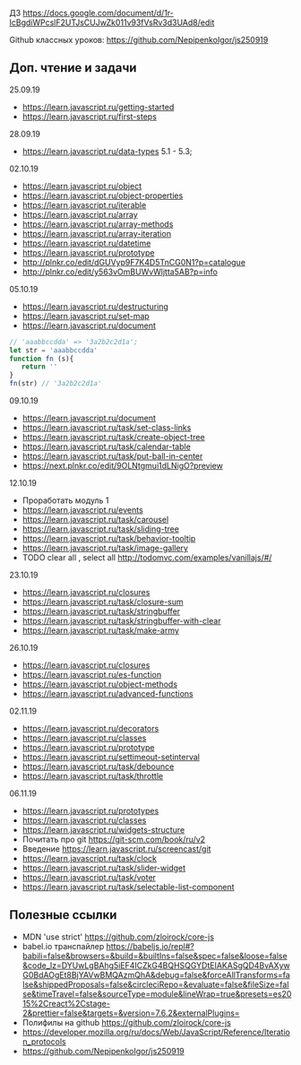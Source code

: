 ДЗ
https://docs.google.com/document/d/1r-IcBgdiWPcslF2UTJsCUJwZk011v93fVsRv3d3UAd8/edit

Github классных уроков:
https://github.com/NepipenkoIgor/js250919

## Доп. чтение и задачи
25.09.19  
- https://learn.javascript.ru/getting-started  
- https://learn.javascript.ru/first-steps  
  
28.09.19  
- https://learn.javascript.ru/data-types 5.1 - 5.3;  
  
02.10.19  
- https://learn.javascript.ru/object  
- https://learn.javascript.ru/object-properties  
- https://learn.javascript.ru/iterable  
- https://learn.javascript.ru/array  
- https://learn.javascript.ru/array-methods  
- https://learn.javascript.ru/array-iteration  
- https://learn.javascript.ru/datetime   
- https://learn.javascript.ru/prototype  
- http://plnkr.co/edit/dGUVyp9F7K4D5TnCG0N1?p=catalogue  
- http://plnkr.co/edit/y563vOmBUWvWljtta5AB?p=info  

05.10.19  
- https://learn.javascript.ru/destructuring  
- https://learn.javascript.ru/set-map  
- https://learn.javascript.ru/document  

```javascript
// 'aaabbccdda' => '3a2b2c2d1a';
let str = 'aaabbccdda'
function fn (s){
   return ''
}
fn(str) // '3a2b2c2d1a'
```

09.10.19  
- https://learn.javascript.ru/document  
- https://learn.javascript.ru/task/set-class-links  
- https://learn.javascript.ru/task/create-object-tree  
- https://learn.javascript.ru/task/calendar-table  
- https://learn.javascript.ru/task/put-ball-in-center  
- https://next.plnkr.co/edit/9OLNtgmui1dLNigO?preview  

12.10.19
- Проработать модуль 1
- https://learn.javascript.ru/events  
- https://learn.javascript.ru/task/carousel  
- https://learn.javascript.ru/task/sliding-tree  
- https://learn.javascript.ru/task/behavior-tooltip  
- https://learn.javascript.ru/task/image-gallery  
- TODO clear all , select all http://todomvc.com/examples/vanillajs/#/  

23.10.19
- https://learn.javascript.ru/closures  
- https://learn.javascript.ru/task/closure-sum  
- https://learn.javascript.ru/task/stringbuffer  
- https://learn.javascript.ru/task/stringbuffer-with-clear  
- https://learn.javascript.ru/task/make-army  

26.10.19
- https://learn.javascript.ru/closures  
- https://learn.javascript.ru/es-function  
- https://learn.javascript.ru/object-methods  
- https://learn.javascript.ru/advanced-functions  

02.11.19
- https://learn.javascript.ru/decorators  
- https://learn.javascript.ru/classes  
- https://learn.javascript.ru/prototype  
- https://learn.javascript.ru/settimeout-setinterval  
- https://learn.javascript.ru/task/debounce  
- https://learn.javascript.ru/task/throttle  

06.11.19
- https://learn.javascript.ru/prototypes  
- https://learn.javascript.ru/classes  
- https://learn.javascript.ru/widgets-structure  
- Почитать про git https://git-scm.com/book/ru/v2  
- Введение https://learn.javascript.ru/screencast/git  
- https://learn.javascript.ru/task/clock  
- https://learn.javascript.ru/task/slider-widget  
- https://learn.javascript.ru/task/voter  
- https://learn.javascript.ru/task/selectable-list-component  


## Полезные ссылки
- MDN 'use strict' https://github.com/zloirock/core-js  
- babel.io транспайлер https://babeljs.io/repl#?babili=false&browsers=&build=&builtIns=false&spec=false&loose=false&code_lz=DYUwLgBAhg5iEF4ICZkG4BQHSQGYDtEIAKASgQD4BvAXywG0BdAOgEt8BjYAVwBMQAzmQhA&debug=false&forceAllTransforms=false&shippedProposals=false&circleciRepo=&evaluate=false&fileSize=false&timeTravel=false&sourceType=module&lineWrap=true&presets=es2015%2Creact%2Cstage-2&prettier=false&targets=&version=7.6.2&externalPlugins=  
- Полифилы на github https://github.com/zloirock/core-js  
- https://developer.mozilla.org/ru/docs/Web/JavaScript/Reference/Iteration_protocols  
- https://github.com/NepipenkoIgor/js250919  



